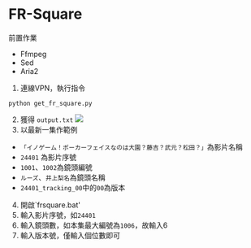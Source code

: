 # FR-Square
前置作業
* Ffmpeg
*	Sed
*	Aria2

1. 連線VPN，執行指令
```
python get_fr_square.py
```
2. 獲得 `output.txt` 
![](https://upload.cc/i1/2021/12/08/khGPLC.png)
3. 以最新一集作範例
  * `「イノゲーム！ポーカーフェイスなのは大園？藤吉？武元？松田？」`為影片名稱
  * `24401` 為影片序號
  * `1001`、`1002`為鏡頭編號
  * `ルーズ`、`井上梨名`為鏡頭名稱
  * `24401_tracking_00`中的`00`為版本
4. 開啟`frsquare.bat'
5. 輸入影片序號，如`24401`
6. 輸入鏡頭數，如本集最大編號為`1006`，故輸入6
7. 輸入版本號，僅輸入個位數即可
